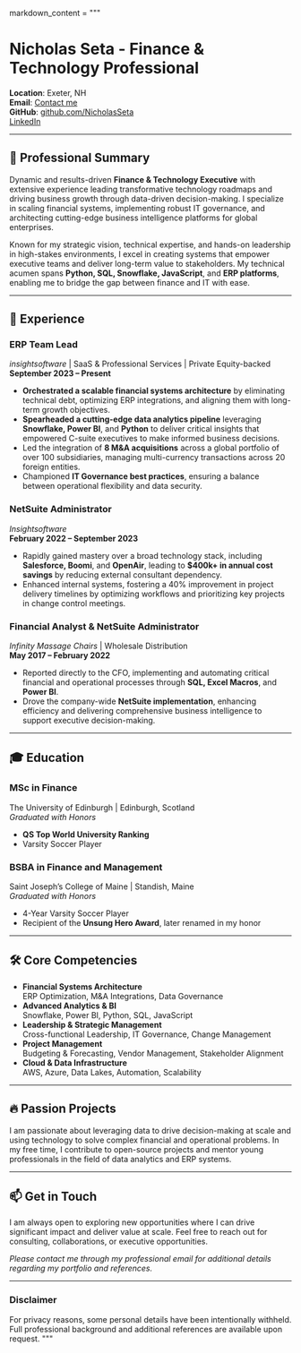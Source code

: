 
markdown_content = """
# Nicholas Seta - Finance & Technology Professional

**Location**: Exeter, NH  
**Email**: [Contact me](seta.nicholas@gmail.com)  
**GitHub**: [github.com/NicholasSeta](https://github.com/setanicholas)  
[LinkedIn](https://www.linkedin.com/in/nicholasseta)

---

## 🚀 Professional Summary
Dynamic and results-driven **Finance & Technology Executive** with extensive experience leading transformative technology roadmaps and driving business growth through data-driven decision-making. I specialize in scaling financial systems, implementing robust IT governance, and architecting cutting-edge business intelligence platforms for global enterprises.

Known for my strategic vision, technical expertise, and hands-on leadership in high-stakes environments, I excel in creating systems that empower executive teams and deliver long-term value to stakeholders. My technical acumen spans **Python, SQL, Snowflake, JavaScript**, and **ERP platforms**, enabling me to bridge the gap between finance and IT with ease.

---

## 💼 Experience

### **ERP Team Lead**  
*insightsoftware* | SaaS & Professional Services | Private Equity-backed  
**September 2023 – Present**

- **Orchestrated a scalable financial systems architecture** by eliminating technical debt, optimizing ERP integrations, and aligning them with long-term growth objectives.
- **Spearheaded a cutting-edge data analytics pipeline** leveraging **Snowflake, Power BI**, and **Python** to deliver critical insights that empowered C-suite executives to make informed business decisions.
- Led the integration of **8 M&A acquisitions** across a global portfolio of over 100 subsidiaries, managing multi-currency transactions across 20 foreign entities.
- Championed **IT Governance best practices**, ensuring a balance between operational flexibility and data security.

### **NetSuite Administrator**  
*Insightsoftware*  
**February 2022 – September 2023**

- Rapidly gained mastery over a broad technology stack, including **Salesforce, Boomi**, and **OpenAir**, leading to **$400k+ in annual cost savings** by reducing external consultant dependency.
- Enhanced internal systems, fostering a 40% improvement in project delivery timelines by optimizing workflows and prioritizing key projects in change control meetings.

### **Financial Analyst & NetSuite Administrator**  
*Infinity Massage Chairs* | Wholesale Distribution  
**May 2017 – February 2022**

- Reported directly to the CFO, implementing and automating critical financial and operational processes through **SQL, Excel Macros**, and **Power BI**.
- Drove the company-wide **NetSuite implementation**, enhancing efficiency and delivering comprehensive business intelligence to support executive decision-making.

---

## 🎓 Education

### **MSc in Finance**  
The University of Edinburgh | Edinburgh, Scotland  
*Graduated with Honors*

- **QS Top World University Ranking**
- Varsity Soccer Player

### **BSBA in Finance and Management**  
Saint Joseph’s College of Maine | Standish, Maine  
*Graduated with Honors*

- 4-Year Varsity Soccer Player  
- Recipient of the **Unsung Hero Award**, later renamed in my honor

---

## 🛠️ Core Competencies

- **Financial Systems Architecture**  
  ERP Optimization, M&A Integrations, Data Governance
- **Advanced Analytics & BI**  
  Snowflake, Power BI, Python, SQL, JavaScript
- **Leadership & Strategic Management**  
  Cross-functional Leadership, IT Governance, Change Management
- **Project Management**  
  Budgeting & Forecasting, Vendor Management, Stakeholder Alignment
- **Cloud & Data Infrastructure**  
  AWS, Azure, Data Lakes, Automation, Scalability

---

## 🔥 Passion Projects

I am passionate about leveraging data to drive decision-making at scale and using technology to solve complex financial and operational problems. In my free time, I contribute to open-source projects and mentor young professionals in the field of data analytics and ERP systems.

---

## 📫 Get in Touch

I am always open to exploring new opportunities where I can drive significant impact and deliver value at scale. Feel free to reach out for consulting, collaborations, or executive opportunities.

*Please contact me through my professional email for additional details regarding my portfolio and references.*

---

### **Disclaimer**  
For privacy reasons, some personal details have been intentionally withheld. Full professional background and additional references are available upon request.
"""
